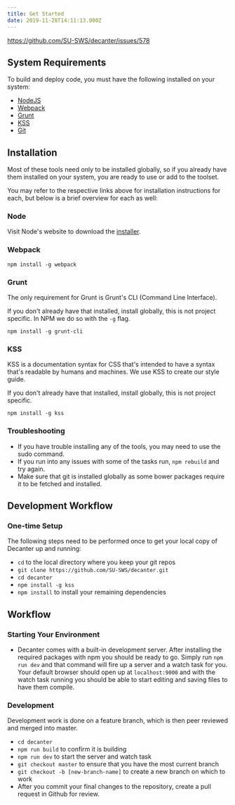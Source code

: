 ```yaml
---
title: Get Started
date: 2019-11-28T14:11:13.000Z
---
```

https://github.com/SU-SWS/decanter/issues/578

## System Requirements

To build and deploy code, you must have the following installed on your system:

* [NodeJS](https://nodejs.org/en/)
* [Webpack](https://webpack.js.org/)
* [Grunt](https://gruntjs.com/)
* [KSS](https://warpspire.com/kss/)
* [Git](https://git-scm.com/)

## Installation

Most of these tools need only to be installed globally, so if you already have them installed on your system, you are ready to use or add to the toolset.

You may refer to the respective links above for installation instructions for each, but below is a brief overview for each as well:

### Node

Visit Node's website to download the [installer](http://nodejs.org/).

### Webpack

`npm install -g webpack`

### Grunt

The only requirement for Grunt is Grunt's CLI (Command Line Interface).

If you don't already have that installed, install globally, this is not project specific.
In NPM we do so with the `-g` flag.

```
npm install -g grunt-cli
```

### KSS

KSS is a documentation syntax for CSS that's intended to have a syntax that's readable
by humans and machines. We use KSS to create our style guide.

If you don't already have that installed, install globally, this is not project specific.

```
npm install -g kss
```

### Troubleshooting

* If you have trouble installing any of the tools, you may need to use the sudo command.
* If you run into any issues with some of the tasks run, `npm rebuild` and try again.
* Make sure that git is installed globally as some bower packages require it to be fetched and installed.

## Development Workflow

### One-time Setup

The following steps need to be performed once to get your local copy of Decanter up and running:

* `cd` to the local directory where you keep your git repos
* `git clone https://github.com/SU-SWS/decanter.git`
* `cd decanter`
* `npm install -g kss`
* `npm install` to install your remaining dependencies

## Workflow

### Starting Your Environment

* Decanter comes with a built-in development server. After installing the required packages with npm you should be ready to go. Simply run `npm run dev` and that command will fire up a server and a watch task for you. Your default browser should open up at `localhost:9000` and with the watch task running you should be able to start editing and saving files to have them compile. 

### Development

Development work is done on a feature branch, which is then peer reviewed and merged into master.

* `cd decanter`
* `npm run build` to confirm it is building
* `npm run dev` to start the server and watch task
* `git checkout master` to ensure that you have the most current branch
* `git checkout -b [new-branch-name]` to create a new branch on which to work
* After you commit your final changes to the repository, create a pull request in Github for review.
